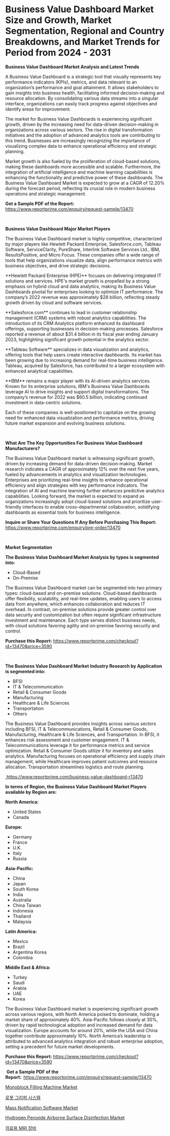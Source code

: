 <p><h1>Business Value Dashboard Market Size and Growth, Market Segmentation, Regional and Country Breakdowns, and Market Trends for Period from 2024 -  2031</h1></p><p><strong>Business Value Dashboard Market Analysis and Latest Trends</strong></p>
<p><p>A Business Value Dashboard is a strategic tool that visually represents key performance indicators (KPIs), metrics, and data relevant to an organization’s performance and goal attainment. It allows stakeholders to gain insights into business health, facilitating informed decision-making and resource allocation. By consolidating various data streams into a singular interface, organizations can easily track progress against objectives and identify areas for improvement.</p><p>The market for Business Value Dashboards is experiencing significant growth, driven by the increasing need for data-driven decision-making in organizations across various sectors. The rise in digital transformation initiatives and the adoption of advanced analytics tools are contributing to this trend. Businesses are increasingly recognizing the importance of visualizing complex data to enhance operational efficiency and strategic planning.</p><p>Market growth is also fueled by the proliferation of cloud-based solutions, making these dashboards more accessible and scalable. Furthermore, the integration of artificial intelligence and machine learning capabilities is enhancing the functionality and predictive power of these dashboards. The Business Value Dashboard Market is expected to grow at a CAGR of 12.20% during the forecast period, reflecting its crucial role in modern business operations and strategic management.</p></p>
<p><strong>Get a Sample PDF of the Report:&nbsp;</strong> <a href="https://www.reportprime.com/enquiry/request-sample/13470">https://www.reportprime.com/enquiry/request-sample/13470</a></p>
<p>&nbsp;</p>
<p><strong>Business Value Dashboard Major Market Players</strong></p>
<p><p>The Business Value Dashboard market is highly competitive, characterized by major players like Hewlett Packard Enterprise, Salesforce.com, Tableau Software, ServiceClarity, PureShare, Interlink Software Services Ltd., IBM, ResultsPositive, and Micro Focus. These companies offer a wide range of tools that help organizations visualize data, align performance metrics with business objectives, and drive strategic decisions.</p><p>**Hewlett Packard Enterprise (HPE)** focuses on delivering integrated IT solutions and services. HPE's market growth is propelled by a strong emphasis on hybrid cloud and data analytics, making its Business Value Dashboards pivotal for enterprises looking to optimize IT performance. The company’s 2022 revenue was approximately $28 billion, reflecting steady growth driven by cloud and software services.</p><p>**Salesforce.com** continues to lead in customer relationship management (CRM) systems with robust analytics capabilities. The introduction of its CRM Analytics platform enhanced its dashboard offerings, supporting businesses in decision-making processes. Salesforce reported a revenue of about $31.4 billion in its fiscal year ending January 2023, highlighting significant growth potential in the analytics sector.</p><p>**Tableau Software** specializes in data visualization and analytics, offering tools that help users create interactive dashboards. Its market has been growing due to increasing demand for real-time business intelligence. Tableau, acquired by Salesforce, has contributed to a larger ecosystem with enhanced analytical capabilities.</p><p>**IBM** remains a major player with its AI-driven analytics services. Known for its enterprise solutions, IBM's Business Value Dashboards leverage AI to drive insights and support digital transformations. The company’s revenue for 2022 was $60.5 billion, indicating continued investment in data-centric solutions.</p><p>Each of these companies is well-positioned to capitalize on the growing need for enhanced data visualization and performance metrics, driving future market expansion and evolving business solutions.</p></p>
<p>&nbsp;</p>
<p><strong>What Are The Key Opportunities For Business Value Dashboard Manufacturers?</strong></p>
<p><p>The Business Value Dashboard market is witnessing significant growth, driven by increasing demand for data-driven decision-making. Market research indicates a CAGR of approximately 12% over the next five years, fueled by advancements in analytics and visualization technologies. Enterprises are prioritizing real-time insights to enhance operational efficiency and align strategies with key performance indicators. The integration of AI and machine learning further enhances predictive analytics capabilities. Looking forward, the market is expected to expand as organizations increasingly adopt cloud-based solutions and prioritize user-friendly interfaces to enable cross-departmental collaboration, solidifying dashboards as essential tools for business intelligence.</p></p>
<p><strong>Inquire or Share Your Questions If Any Before Purchasing This Report:</strong> <a href="https://www.reportprime.com/enquiry/pre-order/13470">https://www.reportprime.com/enquiry/pre-order/13470</a></p>
<p>&nbsp;</p>
<p><strong>Market Segmentation</strong></p>
<p><strong>The Business Value Dashboard Market Analysis by types is segmented into:</strong></p>
<p><ul><li>Cloud-Based</li><li>On-Premise</li></ul></p>
<p><p>The Business Value Dashboard market can be segmented into two primary types: cloud-based and on-premise solutions. Cloud-based dashboards offer flexibility, scalability, and real-time updates, enabling users to access data from anywhere, which enhances collaboration and reduces IT overhead. In contrast, on-premise solutions provide greater control over data security and customization but often require significant infrastructure investment and maintenance. Each type serves distinct business needs, with cloud solutions favoring agility and on-premise favoring security and control.</p></p>
<p><strong>Purchase this Report:&nbsp;</strong><a href="https://www.reportprime.com/checkout?id=13470&price=3590">https://www.reportprime.com/checkout?id=13470&price=3590</a></p>
<p>&nbsp;</p>
<p><strong>The Business Value Dashboard Market Industry Research by Application is segmented into:</strong></p>
<p><ul><li>BFSI</li><li>IT & Telecommunication</li><li>Retail & Consumer Goods</li><li>Manufacturing</li><li>Healthcare & Life Sciences</li><li>Transportation</li><li>Others</li></ul></p>
<p><p>The Business Value Dashboard provides insights across various sectors including BFSI, IT & Telecommunications, Retail & Consumer Goods, Manufacturing, Healthcare & Life Sciences, and Transportation. In BFSI, it enhances risk assessment and customer engagement. IT & Telecommunications leverage it for performance metrics and service optimization. Retail & Consumer Goods utilize it for inventory and sales analytics. Manufacturing focuses on operational efficiency and supply chain management, while Healthcare improves patient outcomes and resource allocation. Transportation streamlines logistics and route planning.</p></p>
<p><a href="https://www.reportprime.com/business-value-dashboard-r13470">&nbsp;https://www.reportprime.com/business-value-dashboard-r13470</a></p>
<p><strong>In terms of Region, the Business Value Dashboard Market Players available by Region are:</strong></p>
<p>
    <p> <strong> North America: </strong>
        <ul>
            <li>United States</li>
            <li>Canada</li>
        </ul>
        </p> 
    <p> <strong> Europe: </strong>
        <ul>
            <li>Germany</li>
            <li>France</li>
            <li>U.K.</li>
            <li>Italy</li>
            <li>Russia</li>
        </ul>
        </p> 
    <p> <strong> Asia-Pacific: </strong>
        <ul>
            <li>China</li>
            <li>Japan</li>
            <li>South Korea</li>
            <li>India</li>
            <li>Australia</li>
            <li>China Taiwan</li>
            <li>Indonesia</li>
            <li>Thailand</li>
            <li>Malaysia</li>
        </ul>
        </p> 
    <p> <strong> Latin America: </strong>
        <ul>
            <li>Mexico</li>
            <li>Brazil</li>
            <li>Argentina Korea</li>
            <li>Colombia</li>
        </ul>
        </p> 
    <p> <strong> Middle East & Africa: </strong>
        <ul>
            <li>Turkey</li>
            <li>Saudi</li>
            <li>Arabia</li>
            <li>UAE</li>
            <li>Korea</li>
        </ul>
    </p>
    </p>
<p><p>The Business Value Dashboard market is experiencing significant growth across various regions, with North America poised to dominate, holding a market share of approximately 40%. Asia-Pacific follows closely at 30%, driven by rapid technological adoption and increased demand for data visualization. Europe accounts for around 20%, while the USA and China together contribute approximately 10%. North America’s leadership is attributed to advanced analytics integration and robust enterprise adoption, setting a precedent for future market developments.</p></p>
<p><strong>Purchase this Report: </strong><a href="https://www.reportprime.com/checkout?id=13470&price=3590">https://www.reportprime.com/checkout?id=13470&price=3590</a></p>
<p>&nbsp;<strong>Get a Sample PDF of the Report:&nbsp;&nbsp;</strong><a href="https://www.reportprime.com/enquiry/request-sample/13470">https://www.reportprime.com/enquiry/request-sample/13470</a></p>
<p><strong></strong></p>
<p><p><a href="https://www.linkedin.com/pulse/monoblock-filling-machine-market-size-type-autosemi-auto-product-dfhqf?trackingId=IJ0C3l2bSQqRgKiQ05KqRA%3D%3D">Monoblock Filling Machine Market</a></p><p><a href="https://medium.com/@joydelacr54/robotic-gripper-system-market-%EC%9D%98-%EA%B8%80%EB%A1%9C%EB%B2%8C-%EC%8B%9C%EC%9E%A5-%EA%B0%9C%EC%9A%94%EB%8A%94-%EC%A0%84-%EC%84%B8%EA%B3%84-%EB%B0%8F-%EC%A3%BC%EC%9A%94-%EC%8B%9C%EC%9E%A5%EC%9D%98-%EC%82%B0%EC%97%85%EC%97%90-%EC%98%81%ED%96%A5%EC%9D%84-%EB%AF%B8%EC%B9%98%EB%8A%94-%EC%A3%BC%EC%9A%94-%ED%8A%B8%EB%A0%8C%EB%93%9C%EC%97%90-%EB%8C%80%ED%95%9C-%EB%8F%85%ED%8A%B9%ED%95%9C-%EA%B4%80%EC%A0%90%EC%9D%84-%EC%A0%9C%EA%B3%B5%ED%95%A9%EB%8B%88%EB%8B%A4-2e5904496833">로봇 그리퍼 시스템</a></p><p><a href="https://issuu.com/reportprime-2/docs/mass-notification-software-market-s_16774e3ccc08fd">Mass Notification Software Market</a></p><p><a href="https://medium.com/@kaitlynkristyfj13/this-report-aims-to-provide-a-comprehensive-presentation-of-the-global-market-for-hydrogen-peroxide-a7655d934b1b">Hydrogen Peroxide Airborne Surface Disinfection Market</a></p><p><a href="https://medium.com/@deandreclark78/medical-mri-equipment-market-%EC%9D%98-%EA%B8%80%EB%A1%9C%EB%B2%8C-%EC%8B%9C%EC%9E%A5-%EA%B0%9C%EC%9A%94%EB%8A%94-%EC%A0%84-%EC%84%B8%EA%B3%84-%EB%B0%8F-%EC%A3%BC%EC%9A%94-%EC%8B%9C%EC%9E%A5%EC%9D%98-%EC%82%B0%EC%97%85%EC%97%90-%EC%98%81%ED%96%A5%EC%9D%84-%EB%AF%B8%EC%B9%98%EB%8A%94-%EC%A3%BC%EC%9A%94-%ED%8A%B8%EB%A0%8C%EB%93%9C%EC%97%90-%EB%8C%80%ED%95%9C-%EB%8F%85%ED%8A%B9%ED%95%9C-%EA%B4%80%EC%A0%90%EC%9D%84-%EC%A0%9C%EA%B3%B5%ED%95%A9%EB%8B%88%EB%8B%A4-d1cf0de695ca">의료용 MRI 장비</a></p></p>